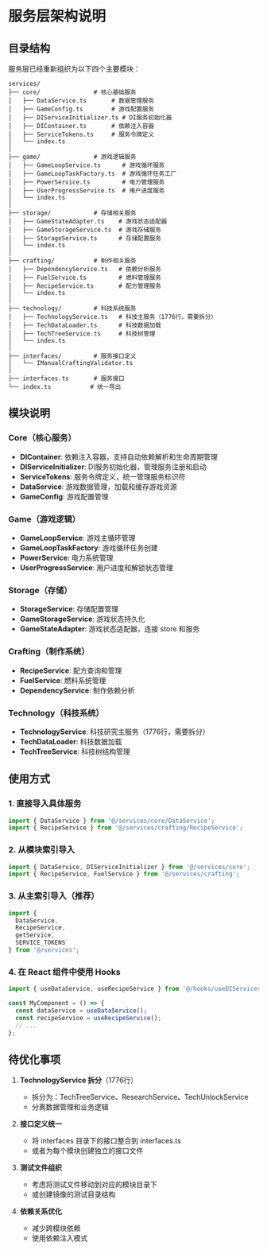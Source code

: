 # 服务层架构说明

## 目录结构

服务层已经重新组织为以下四个主要模块：

```
services/
├── core/               # 核心基础服务
│   ├── DataService.ts       # 数据管理服务
│   ├── GameConfig.ts        # 游戏配置服务
│   ├── DIServiceInitializer.ts # DI服务初始化器
│   ├── DIContainer.ts       # 依赖注入容器
│   ├── ServiceTokens.ts     # 服务令牌定义
│   └── index.ts
│
├── game/               # 游戏逻辑服务
│   ├── GameLoopService.ts      # 游戏循环服务
│   ├── GameLoopTaskFactory.ts  # 游戏循环任务工厂
│   ├── PowerService.ts         # 电力管理服务
│   ├── UserProgressService.ts  # 用户进度服务
│   └── index.ts
│
├── storage/            # 存储相关服务
│   ├── GameStateAdapter.ts    # 游戏状态适配器
│   ├── GameStorageService.ts  # 游戏存储服务
│   ├── StorageService.ts      # 存储配置服务
│   └── index.ts
│
├── crafting/           # 制作相关服务
│   ├── DependencyService.ts   # 依赖分析服务
│   ├── FuelService.ts         # 燃料管理服务
│   ├── RecipeService.ts       # 配方管理服务
│   └── index.ts
│
├── technology/         # 科技系统服务
│   ├── TechnologyService.ts   # 科技主服务（1776行，需要拆分）
│   ├── TechDataLoader.ts      # 科技数据加载
│   ├── TechTreeService.ts     # 科技树管理
│   └── index.ts
│
├── interfaces/         # 服务接口定义
│   └── IManualCraftingValidator.ts
│
├── interfaces.ts       # 服务接口
└── index.ts           # 统一导出
```

## 模块说明

### Core（核心服务）
- **DIContainer**: 依赖注入容器，支持自动依赖解析和生命周期管理
- **DIServiceInitializer**: DI服务初始化器，管理服务注册和启动
- **ServiceTokens**: 服务令牌定义，统一管理服务标识符
- **DataService**: 游戏数据管理，加载和缓存游戏资源
- **GameConfig**: 游戏配置管理

### Game（游戏逻辑）
- **GameLoopService**: 游戏主循环管理
- **GameLoopTaskFactory**: 游戏循环任务创建
- **PowerService**: 电力系统管理
- **UserProgressService**: 用户进度和解锁状态管理

### Storage（存储）
- **StorageService**: 存储配置管理
- **GameStorageService**: 游戏状态持久化
- **GameStateAdapter**: 游戏状态适配器，连接 store 和服务

### Crafting（制作系统）
- **RecipeService**: 配方查询和管理
- **FuelService**: 燃料系统管理
- **DependencyService**: 制作依赖分析

### Technology（科技系统）
- **TechnologyService**: 科技研究主服务（1776行，需要拆分）
- **TechDataLoader**: 科技数据加载
- **TechTreeService**: 科技树结构管理

## 使用方式

### 1. 直接导入具体服务
```typescript
import { DataService } from '@/services/core/DataService';
import { RecipeService } from '@/services/crafting/RecipeService';
```

### 2. 从模块索引导入
```typescript
import { DataService, DIServiceInitializer } from '@/services/core';
import { RecipeService, FuelService } from '@/services/crafting';
```

### 3. 从主索引导入（推荐）
```typescript
import { 
  DataService, 
  RecipeService, 
  getService,
  SERVICE_TOKENS 
} from '@/services';
```

### 4. 在 React 组件中使用 Hooks
```typescript
import { useDataService, useRecipeService } from '@/hooks/useDIServices';

const MyComponent = () => {
  const dataService = useDataService();
  const recipeService = useRecipeService();
  // ...
};
```

## 待优化事项

1. **TechnologyService 拆分**（1776行）
   - 拆分为：TechTreeService、ResearchService、TechUnlockService
   - 分离数据管理和业务逻辑

2. **接口定义统一**
   - 将 interfaces 目录下的接口整合到 interfaces.ts
   - 或者为每个模块创建独立的接口文件

3. **测试文件组织**
   - 考虑将测试文件移动到对应的模块目录下
   - 或创建镜像的测试目录结构

4. **依赖关系优化**
   - 减少跨模块依赖
   - 使用依赖注入模式